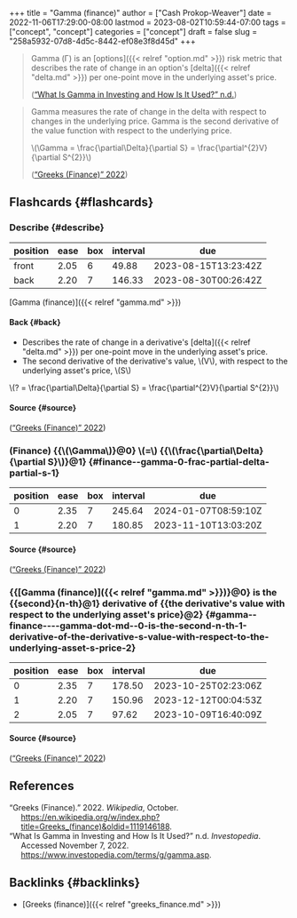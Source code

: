 +++
title = "Gamma (finance)"
author = ["Cash Prokop-Weaver"]
date = 2022-11-06T17:29:00-08:00
lastmod = 2023-08-02T10:59:44-07:00
tags = ["concept", "concept"]
categories = ["concept"]
draft = false
slug = "258a5932-07d8-4d5c-8442-ef08e3f8d45d"
+++

> Gamma (Γ) is an [options]({{< relref "option.md" >}}) risk metric that describes the rate of change in an option's [delta]({{< relref "delta.md" >}}) per one-point move in the underlying asset's price.
>
> (<a href="#citeproc_bib_item_2">“What Is Gamma in Investing and How Is It Used?” n.d.</a>)

<!--quoteend-->

> Gamma measures the rate of change in the delta with respect to changes in the underlying price. Gamma is the second derivative of the value function with respect to the underlying price.
>
> \\(\Gamma = \frac{\partial\Delta}{\partial S} = \frac{\partial^{2}V}{\partial S^{2}}\\)
>
> (<a href="#citeproc_bib_item_1">“Greeks (Finance)” 2022</a>)


## Flashcards {#flashcards}


### Describe {#describe}

| position | ease | box | interval | due                  |
|----------|------|-----|----------|----------------------|
| front    | 2.05 | 6   | 49.88    | 2023-08-15T13:23:42Z |
| back     | 2.20 | 7   | 146.33   | 2023-08-30T00:26:42Z |

[Gamma (finance)]({{< relref "gamma.md" >}})


#### Back {#back}

-   Describes the rate of change in a derivative's [delta]({{< relref "delta.md" >}}) per one-point move in the underlying asset's price.
-   The second derivative of the derivative's value, \\(V\\), with respect to the underlying asset's price, \\(S\\)

\\(? = \frac{\partial\Delta}{\partial S} = \frac{\partial^{2}V}{\partial S^{2}}\\)


#### Source {#source}

(<a href="#citeproc_bib_item_1">“Greeks (Finance)” 2022</a>)


### (Finance) {{\\(\Gamma\\)}@0} \\(=\\) {{\\(\frac{\partial\Delta}{\partial S}\\)}@1} {#finance--gamma-0-frac-partial-delta-partial-s-1}

| position | ease | box | interval | due                  |
|----------|------|-----|----------|----------------------|
| 0        | 2.35 | 7   | 245.64   | 2024-01-07T08:59:10Z |
| 1        | 2.20 | 7   | 180.85   | 2023-11-10T13:03:20Z |


#### Source {#source}

(<a href="#citeproc_bib_item_1">“Greeks (Finance)” 2022</a>)


### {{[Gamma (finance)]({{< relref "gamma.md" >}})}@0} is the {{second}{n-th}@1} derivative of {{the derivative's value with respect to the underlying asset's price}@2} {#gamma--finance----gamma-dot-md--0-is-the-second-n-th-1-derivative-of-the-derivative-s-value-with-respect-to-the-underlying-asset-s-price-2}

| position | ease | box | interval | due                  |
|----------|------|-----|----------|----------------------|
| 0        | 2.35 | 7   | 178.50   | 2023-10-25T02:23:06Z |
| 1        | 2.20 | 7   | 150.96   | 2023-12-12T00:04:53Z |
| 2        | 2.05 | 7   | 97.62    | 2023-10-09T16:40:09Z |


#### Source {#source}

(<a href="#citeproc_bib_item_1">“Greeks (Finance)” 2022</a>)

## References

<style>.csl-entry{text-indent: -1.5em; margin-left: 1.5em;}</style><div class="csl-bib-body">
  <div class="csl-entry"><a id="citeproc_bib_item_1"></a>“Greeks (Finance).” 2022. <i>Wikipedia</i>, October. <a href="https://en.wikipedia.org/w/index.php?title=Greeks_(finance)&oldid=1119146188">https://en.wikipedia.org/w/index.php?title=Greeks_(finance)&#38;oldid=1119146188</a>.</div>
  <div class="csl-entry"><a id="citeproc_bib_item_2"></a>“What Is Gamma in Investing and How Is It Used?” n.d. <i>Investopedia</i>. Accessed November 7, 2022. <a href="https://www.investopedia.com/terms/g/gamma.asp">https://www.investopedia.com/terms/g/gamma.asp</a>.</div>
</div>


## Backlinks {#backlinks}

-   [Greeks (finance)]({{< relref "greeks_finance.md" >}})
